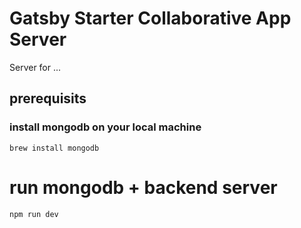 # Gatsby Starter Collaborative App Server

Server for ...

## prerequisits

### install mongodb on your local machine

```
brew install mongodb
```

# run mongodb + backend server

```
npm run dev
```
